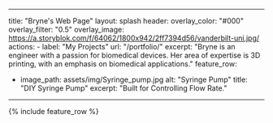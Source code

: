 ---
title: "Bryne's Web Page"
layout: splash
header:
  overlay_color: "#000"
  overlay_filter: "0.5"
  overlay_image: https://a.storyblok.com/f/64062/1800x942/2ff7394d56/vanderbilt-uni.jpg/
  actions:
    - label: "My Projects"
      url: "/portfolio/"
excerpt: "Bryne is an engineer with a passion for biomedical devices. Her area of expertise is 3D printing, with an emphasis on biomedical applications."
feature_row:
  - image_path: assets/img/Syringe_pump.jpg
    alt: "Syringe Pump"
    title: "DIY Syringe Pump"
    excerpt: "Built for Controlling Flow Rate."
 ---

{% include feature_row %}

